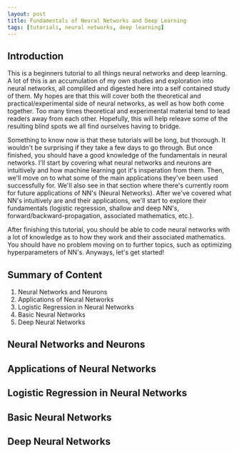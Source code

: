 ```yaml
---
layout: post
title: Fundamentals of Neural Networks and Deep Learning
tags: [tutorials, neural networks, deep learning]
---
```


## Introduction

This is a beginners tutorial to all things neural networks and deep learning.
A lot of this is an accumulation of my own studies and exploration into neural
networks, all compliled and digested here into a self contained study of them.
My hopes are that this will cover both the theoretical and practical/experimental side of
neural networks, as well as how both come together. Too many times theoretical and
experimental material tend to lead readers away from each other. Hopefully,
this will help releave some of the resulting blind spots we all find ourselves
having to bridge.

Something to know now is that these tutorials will be long, but thorough. It wouldn't be surprising if they take a few days to go through. But once finished, you should have a good knowledge of the fundamentals in neural networks. I'll start by covering what neural networks and neurons are intuitively and how machine learning got it's insperation from them. Then, we'll move on to what some of the main applications they've been used successfully for. We'll also see in that section where there's currently room for future applications of NN's (Neural Networks). After we've covered what NN's intuitively are and their applications, we'll start to explore their fundamentals (logistic regression, shallow and deep NN's, forward/backward-propagation, associated mathematics, etc.).

After finishing this tutorial, you should be able to code neural networks with a lot of knowledge as to how they work and their associated mathematics. You should have no problem moving on to further topics, such as optimizing hyperparameters of NN's. Anyways, let's get started!

## Summary of Content

1. Neural Networks and Neurons
2. Applications of Neural Networks
3. Logistic Regression in Neural Networks
4. Basic Neural Networks
5. Deep Neural Networks

## Neural Networks and Neurons

## Applications of Neural Networks

## Logistic Regression in Neural Networks

## Basic Neural Networks

## Deep Neural Networks
